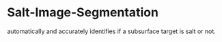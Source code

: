 # Salt-Image-Segmentation
automatically and accurately identifies if a subsurface target is salt or not.
